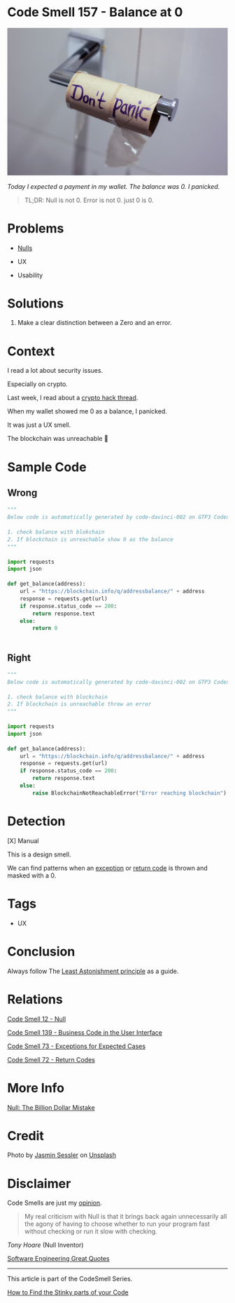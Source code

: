 # Code Smell 157 - Balance at 0

![Code Smell 157 - Balance at 0](Code%20Smell%20157%20-%20Balance%20at%200.jpg)

*Today I expected a payment in my wallet. The balance was 0. I panicked.*

> TL;DR: Null is not 0. Error is not 0. just 0 is 0.

# Problems

- [Nulls](https://github.com/mcsee/Software-Design-Articles/tree/main/Articles/Theory/Null%20-%20The%20Billion%20Dollar%20Mistake/readme.md)

- UX

- Usability

# Solutions

1. Make a clear distinction between a Zero and an error.

# Context

I read a lot about security issues. 

Especially on crypto.

Last week, I read about a [crypto hack thread](https://twitter.com/stephenlacy/status/1554697083331891201).

When my wallet showed me 0 as a balance, I panicked.

It was just a UX smell.

The blockchain was unreachable 💩

# Sample Code

## Wrong

[Gist Url]: # (https://gist.github.com/mcsee/4b6caebfa8707878eba0416c260fd180)
```python
"""
Below code is automatically generated by code-davinci-002 on GTP3 Codex

1. check balance with blokchain
2. If blockchain is unreachable show 0 as the balance
"""

import requests
import json

def get_balance(address):
    url = "https://blockchain.info/q/addressbalance/" + address
    response = requests.get(url)
    if response.status_code == 200:
        return response.text
    else:
        return 0      
      


```

## Right

[Gist Url]: # (https://gist.github.com/mcsee/f59614042404c4d55eac82d3f6f9c8a0)
```python
"""
Below code is automatically generated by code-davinci-002 on GTP3 Codex

1. check balance with blockchain
2. If blockchain is unreachable throw an error
"""

import requests
import json

def get_balance(address):
    url = "https://blockchain.info/q/addressbalance/" + address
    response = requests.get(url)
    if response.status_code == 200:
        return response.text
    else:
        raise BlockchainNotReachableError("Error reaching blockchain")
```

# Detection

[X] Manual

This is a design smell. 

We can find patterns when an [exception](https://github.com/mcsee/Software-Design-Articles/tree/main/Articles/Code%20Smells/Code%20Smell%2073%20-%20Exceptions%20for%20Expected%20Cases/readme.md) or [return code](https://github.com/mcsee/Software-Design-Articles/tree/main/Articles/Code%20Smells/Code%20Smell%2072%20-%20Return%20Codes/readme.md) is thrown and masked with a 0.

# Tags

- UX

# Conclusion

Always follow The [Least Astonishment principle](https://en.wikipedia.org/wiki/Principle_of_least_astonishment) as a guide.

# Relations

[Code Smell 12 - Null](https://github.com/mcsee/Software-Design-Articles/tree/main/Articles/Code%20Smells/Code%20Smell%20%2012%20-%20Null/readme.md)

[Code Smell 139 - Business Code in the User Interface](https://github.com/mcsee/Software-Design-Articles/tree/main/Articles/Code%20Smells/Code%20Smell%20139%20-%20Business%20Code%20in%20the%20User%20Interface/readme.md)

[Code Smell 73 - Exceptions for Expected Cases](https://github.com/mcsee/Software-Design-Articles/tree/main/Articles/Code%20Smells/Code%20Smell%2073%20-%20Exceptions%20for%20Expected%20Cases/readme.md)

[Code Smell 72 - Return Codes](https://github.com/mcsee/Software-Design-Articles/tree/main/Articles/Code%20Smells/Code%20Smell%2072%20-%20Return%20Codes/readme.md)

# More Info

[Null: The Billion Dollar Mistake](https://github.com/mcsee/Software-Design-Articles/tree/main/Articles/Theory/Null%20-%20The%20Billion%20Dollar%20Mistake/readme.md)

# Credit

Photo by [Jasmin Sessler](https://unsplash.com/@jasmin_sessler) on [Unsplash](https://unsplash.com/s/photos/panic)  

# Disclaimer

Code Smells are just my [opinion](https://github.com/mcsee/Software-Design-Articles/tree/main/Articles/Blogging/I%20Wrote%20More%20than%2090%20Articles%20on%202021%20Here%20is%20What%20I%20Learned/readme.md).

> My real criticism with Null is that it brings back again unnecessarily all the agony of having to choose whether to run your program fast without checking or run it slow with checking.

_Tony Hoare_ (Null Inventor)
 
[Software Engineering Great Quotes](https://github.com/mcsee/Software-Design-Articles/tree/main/Articles/Quotes/Software%20Engineering%20Great%20Quotes/readme.md)

* * *

This article is part of the CodeSmell Series.

[How to Find the Stinky parts of your Code](https://github.com/mcsee/Software-Design-Articles/tree/main/Articles/Code%20Smells/How%20to%20Find%20the%20Stinky%20parts%20of%20your%20Code/readme.md)